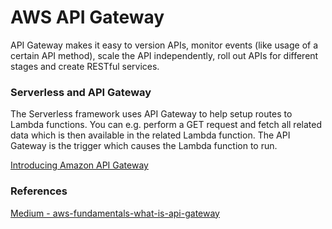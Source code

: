 # AWS API Gateway

API Gateway makes it easy to version APIs, monitor events (like usage of a certain API method), scale the API independently, roll out APIs for different stages and create RESTful services.

### Serverless and API Gateway

The Serverless framework uses API Gateway to help setup routes to Lambda functions. You can e.g. perform a GET request and fetch all related data which is then available in the related Lambda function. The API Gateway is the trigger which causes the Lambda function to run.

[Introducing Amazon API Gateway](https://www.youtube.com/watch?v=ZFl3Qm-DBrg)

### References

[Medium - aws-fundamentals-what-is-api-gateway](https://medium.com/@pmuens/aws-fundamentals-what-is-api-gateway-577d5b26a31b)
